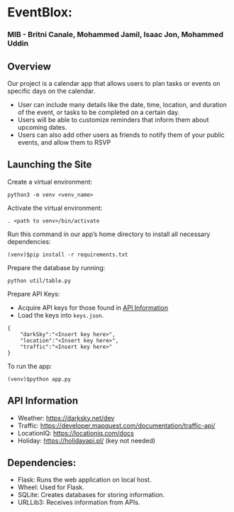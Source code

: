 # EventBlox:
### MIB - Britni Canale, Mohammed Jamil, Isaac Jon, Mohammed Uddin

## Overview
Our project is a calendar app that allows users to plan tasks or events on specific days on the calendar. 
- User can include many details like the date, time, location, and duration of the event, or tasks to be completed on a certain day. 
- Users will be able to customize reminders that inform them about upcoming dates. 
- Users can also add other users as friends to notify them of your public events, and allow them to RSVP

## Launching the Site
Create a virtual environment:
```
python3 -m venv <venv_name>
```

Activate the virtual environment:
```
. <path to venv>/bin/activate
```

Run this command in our app’s home directory to install all necessary dependencies:
```
(venv)$pip install -r requirements.txt
```

Prepare the database by running:
```
python util/table.py
```

Prepare API Keys:
- Acquire API keys for those found in [API Information](#API-Information)
- Load the keys into `keys.json`.
```
{
    "darkSky":"<Insert key here>",
    "location":"<Insert key here>",
    "traffic":"<Insert key here>"
}
```

To run the app: 
```
(venv)$python app.py
```

## API Information
- Weather: https://darksky.net/dev
- Traffic: https://developer.mapquest.com/documentation/traffic-api/
- LocationIQ: https://locationiq.com/docs
- Holiday: https://holidayapi.pl/ (key not needed)

## Dependencies: 
- Flask: Runs the web application on local host.
- Wheel: Used for Flask.
- SQLite: Creates databases for storing information.
- URLLib3: Receives information from APIs.
